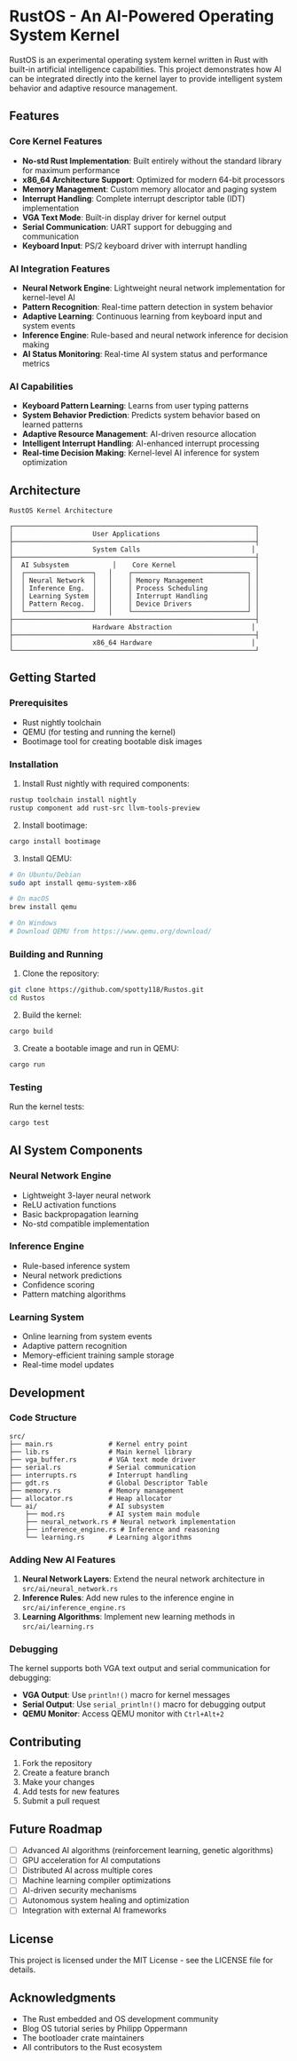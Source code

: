 # RustOS - An AI-Powered Operating System Kernel

RustOS is an experimental operating system kernel written in Rust with built-in artificial intelligence capabilities. This project demonstrates how AI can be integrated directly into the kernel layer to provide intelligent system behavior and adaptive resource management.

## Features

### Core Kernel Features
- **No-std Rust Implementation**: Built entirely without the standard library for maximum performance
- **x86_64 Architecture Support**: Optimized for modern 64-bit processors
- **Memory Management**: Custom memory allocator and paging system
- **Interrupt Handling**: Complete interrupt descriptor table (IDT) implementation
- **VGA Text Mode**: Built-in display driver for kernel output
- **Serial Communication**: UART support for debugging and communication
- **Keyboard Input**: PS/2 keyboard driver with interrupt handling

### AI Integration Features
- **Neural Network Engine**: Lightweight neural network implementation for kernel-level AI
- **Pattern Recognition**: Real-time pattern detection in system behavior
- **Adaptive Learning**: Continuous learning from keyboard input and system events
- **Inference Engine**: Rule-based and neural network inference for decision making
- **AI Status Monitoring**: Real-time AI system status and performance metrics

### AI Capabilities
- **Keyboard Pattern Learning**: Learns from user typing patterns
- **System Behavior Prediction**: Predicts system behavior based on learned patterns
- **Adaptive Resource Management**: AI-driven resource allocation
- **Intelligent Interrupt Handling**: AI-enhanced interrupt processing
- **Real-time Decision Making**: Kernel-level AI inference for system optimization

## Architecture

```
RustOS Kernel Architecture

┌─────────────────────────────────────────────────────────────┐
│                    User Applications                        │
├─────────────────────────────────────────────────────────────┤
│                    System Calls                            │
├─────────────────────────────────────────────────────────────┤
│  AI Subsystem           │    Core Kernel                    │
│  ┌─────────────────┐   │    ┌─────────────────────────────┐ │
│  │ Neural Network  │   │    │ Memory Management           │ │
│  │ Inference Eng.  │   │    │ Process Scheduling          │ │
│  │ Learning System │   │    │ Interrupt Handling          │ │
│  │ Pattern Recog.  │   │    │ Device Drivers              │ │
│  └─────────────────┘   │    └─────────────────────────────┘ │
├─────────────────────────────────────────────────────────────┤
│                    Hardware Abstraction                    │
├─────────────────────────────────────────────────────────────┤
│                    x86_64 Hardware                         │
└─────────────────────────────────────────────────────────────┘
```

## Getting Started

### Prerequisites

- Rust nightly toolchain
- QEMU (for testing and running the kernel)
- Bootimage tool for creating bootable disk images

### Installation

1. Install Rust nightly with required components:
```bash
rustup toolchain install nightly
rustup component add rust-src llvm-tools-preview
```

2. Install bootimage:
```bash
cargo install bootimage
```

3. Install QEMU:
```bash
# On Ubuntu/Debian
sudo apt install qemu-system-x86

# On macOS
brew install qemu

# On Windows
# Download QEMU from https://www.qemu.org/download/
```

### Building and Running

1. Clone the repository:
```bash
git clone https://github.com/spotty118/Rustos.git
cd Rustos
```

2. Build the kernel:
```bash
cargo build
```

3. Create a bootable image and run in QEMU:
```bash
cargo run
```

### Testing

Run the kernel tests:
```bash
cargo test
```

## AI System Components

### Neural Network Engine
- Lightweight 3-layer neural network
- ReLU activation functions
- Basic backpropagation learning
- No-std compatible implementation

### Inference Engine
- Rule-based inference system
- Neural network predictions
- Confidence scoring
- Pattern matching algorithms

### Learning System
- Online learning from system events
- Adaptive pattern recognition
- Memory-efficient training sample storage
- Real-time model updates

## Development

### Code Structure

```
src/
├── main.rs              # Kernel entry point
├── lib.rs               # Main kernel library
├── vga_buffer.rs        # VGA text mode driver
├── serial.rs            # Serial communication
├── interrupts.rs        # Interrupt handling
├── gdt.rs               # Global Descriptor Table
├── memory.rs            # Memory management
├── allocator.rs         # Heap allocator
└── ai/                  # AI subsystem
    ├── mod.rs           # AI system main module
    ├── neural_network.rs # Neural network implementation
    ├── inference_engine.rs # Inference and reasoning
    └── learning.rs      # Learning algorithms
```

### Adding New AI Features

1. **Neural Network Layers**: Extend the neural network architecture in `src/ai/neural_network.rs`
2. **Inference Rules**: Add new rules to the inference engine in `src/ai/inference_engine.rs`
3. **Learning Algorithms**: Implement new learning methods in `src/ai/learning.rs`

### Debugging

The kernel supports both VGA text output and serial communication for debugging:

- **VGA Output**: Use `println!()` macro for kernel messages
- **Serial Output**: Use `serial_println!()` macro for debugging output
- **QEMU Monitor**: Access QEMU monitor with `Ctrl+Alt+2`

## Contributing

1. Fork the repository
2. Create a feature branch
3. Make your changes
4. Add tests for new features
5. Submit a pull request

## Future Roadmap

- [ ] Advanced AI algorithms (reinforcement learning, genetic algorithms)
- [ ] GPU acceleration for AI computations
- [ ] Distributed AI across multiple cores
- [ ] Machine learning compiler optimizations
- [ ] AI-driven security mechanisms
- [ ] Autonomous system healing and optimization
- [ ] Integration with external AI frameworks

## License

This project is licensed under the MIT License - see the LICENSE file for details.

## Acknowledgments

- The Rust embedded and OS development community
- Blog OS tutorial series by Philipp Oppermann
- The bootloader crate maintainers
- All contributors to the Rust ecosystem